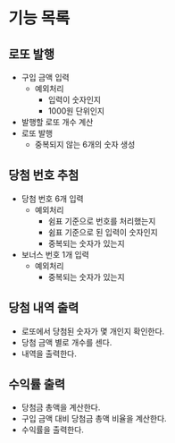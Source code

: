 # 기능 목록

## 로또 발행

- 구입 금액 입력
  - 예외처리
    - 입력이 숫자인지
    - 1000원 단위인지
- 발행할 로또 개수 계산
- 로또 발행
  - 중복되지 않는 6개의 숫자 생성

## 당첨 번호 추첨

- 당첨 번호 6개 입력
  - 예외처리
    - 쉼표 기준으로 번호를 처리했는지
    - 쉼표 기준으로 된 입력이 숫자인지
    - 중복되는 숫자가 있는지
- 보너스 번호 1개 입력
  - 예외처리
    - 중복되는 숫자가 있는지

## 당첨 내역 출력

- 로또에서 당첨된 숫자가 몇 개인지 확인한다.
- 당첨 금액 별로 개수를 센다.
- 내역을 출력한다.

## 수익률 출력

- 당첨금 총액을 계산한다.
- 구입 금액 대비 당첨금 총액 비율을 계산한다.
- 수익률을 출력한다.
